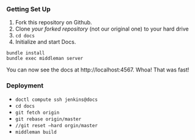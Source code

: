
### Getting Set Up

1. Fork this repository on Github.
2. Clone *your forked repository* (not our original one) to your hard drive
3. `cd docs`
4. Initialize and start Docs.

```shell
bundle install
bundle exec middleman server
```

You can now see the docs at http://localhost:4567. Whoa! That was fast!


### Deployment
- `doctl compute ssh jenkins@docs`
- `cd docs `
- `git fetch origin`
- `git rebase origin/master`
- `//git reset —hard orgin/master`
- `middleman build `


